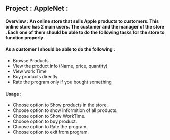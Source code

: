 ## Project :  AppleNet :

#### Overview : An online store that sells Apple products to customers. This online store has 2 main users. The customer and the manager of the store . Each one of them should be able to do the following tasks for the store to function properly . 

#### As a customer I should be able to do the following :
- Browse  Products . 
- View the product info (Name, price, quantity)
- View work Time 
- Buy products directly
- Rate the program only if you bought something



#### Usage : 
 - Choose option to Show products in the store.
 - Choose option to show informition of all products.
 - Choose option to Show WorkTime.
 - Choose option to buy product.
 - Choose option to Rate the program.
 - Choose option to exit from program.
